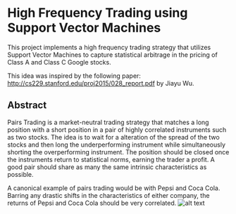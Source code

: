 # High Frequency Trading using Support Vector Machines
This project implements a high frequency trading strategy that utilizes Support Vector Machines to capture statistical arbitrage in the pricing of Class A and Class C Google stocks. 

This idea was inspired by the following paper: http://cs229.stanford.edu/proj2015/028_report.pdf by Jiayu Wu. 

## Abstract
Pairs Trading is a market-neutral trading strategy that matches a long position with a short position in a pair of highly correlated instruments such as two stocks. 
The idea is to wait for a alteration of the spread of the two stocks and then long the underperforming instrument while simultaneously shorting the overperforming instrument. 
The position should be closed once the instruments return to statistical norms, earning the trader a profit. A good pair should share as many the same intrinsic characteristics as possible. 

A canonical example of pairs trading would be with Pepsi and Coca Cola. Barring any drastic shifts in the characteristics of either company, the returns of Pepsi and Coca Cola should be very correlated. 
![alt text](imgs_readme/pairs_graph1.jpg)
